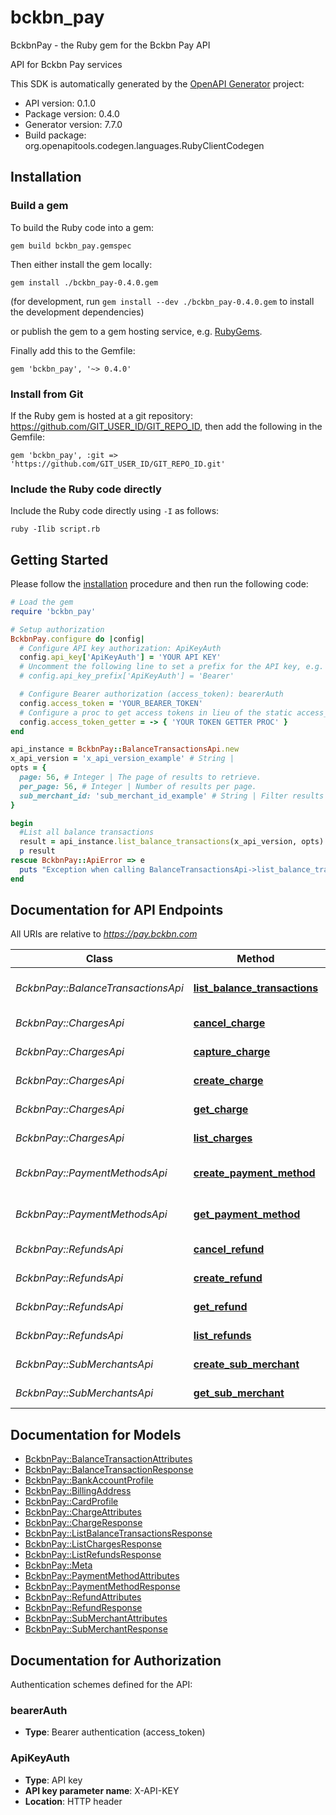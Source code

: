 # bckbn_pay

BckbnPay - the Ruby gem for the Bckbn Pay API

API for Bckbn Pay services

This SDK is automatically generated by the [OpenAPI Generator](https://openapi-generator.tech) project:

- API version: 0.1.0
- Package version: 0.4.0
- Generator version: 7.7.0
- Build package: org.openapitools.codegen.languages.RubyClientCodegen

## Installation

### Build a gem

To build the Ruby code into a gem:

```shell
gem build bckbn_pay.gemspec
```

Then either install the gem locally:

```shell
gem install ./bckbn_pay-0.4.0.gem
```

(for development, run `gem install --dev ./bckbn_pay-0.4.0.gem` to install the development dependencies)

or publish the gem to a gem hosting service, e.g. [RubyGems](https://rubygems.org/).

Finally add this to the Gemfile:

    gem 'bckbn_pay', '~> 0.4.0'

### Install from Git

If the Ruby gem is hosted at a git repository: https://github.com/GIT_USER_ID/GIT_REPO_ID, then add the following in the Gemfile:

    gem 'bckbn_pay', :git => 'https://github.com/GIT_USER_ID/GIT_REPO_ID.git'

### Include the Ruby code directly

Include the Ruby code directly using `-I` as follows:

```shell
ruby -Ilib script.rb
```

## Getting Started

Please follow the [installation](#installation) procedure and then run the following code:

```ruby
# Load the gem
require 'bckbn_pay'

# Setup authorization
BckbnPay.configure do |config|
  # Configure API key authorization: ApiKeyAuth
  config.api_key['ApiKeyAuth'] = 'YOUR API KEY'
  # Uncomment the following line to set a prefix for the API key, e.g. 'Bearer' (defaults to nil)
  # config.api_key_prefix['ApiKeyAuth'] = 'Bearer'

  # Configure Bearer authorization (access_token): bearerAuth
  config.access_token = 'YOUR_BEARER_TOKEN'
  # Configure a proc to get access tokens in lieu of the static access_token configuration
  config.access_token_getter = -> { 'YOUR TOKEN GETTER PROC' } 
end

api_instance = BckbnPay::BalanceTransactionsApi.new
x_api_version = 'x_api_version_example' # String | 
opts = {
  page: 56, # Integer | The page of results to retrieve.
  per_page: 56, # Integer | Number of results per page.
  sub_merchant_id: 'sub_merchant_id_example' # String | Filter results by sub_merchant ID.
}

begin
  #List all balance transactions
  result = api_instance.list_balance_transactions(x_api_version, opts)
  p result
rescue BckbnPay::ApiError => e
  puts "Exception when calling BalanceTransactionsApi->list_balance_transactions: #{e}"
end

```

## Documentation for API Endpoints

All URIs are relative to *https://pay.bckbn.com*

Class | Method | HTTP request | Description
------------ | ------------- | ------------- | -------------
*BckbnPay::BalanceTransactionsApi* | [**list_balance_transactions**](docs/BalanceTransactionsApi.md#list_balance_transactions) | **GET** /balance_transactions | List all balance transactions
*BckbnPay::ChargesApi* | [**cancel_charge**](docs/ChargesApi.md#cancel_charge) | **PUT** /charges/{id}/cancel | Cancel a charge
*BckbnPay::ChargesApi* | [**capture_charge**](docs/ChargesApi.md#capture_charge) | **PUT** /charges/{id}/capture | Capture a charge
*BckbnPay::ChargesApi* | [**create_charge**](docs/ChargesApi.md#create_charge) | **POST** /charges | Create a charge
*BckbnPay::ChargesApi* | [**get_charge**](docs/ChargesApi.md#get_charge) | **GET** /charges/{id} | Retrieve a charge
*BckbnPay::ChargesApi* | [**list_charges**](docs/ChargesApi.md#list_charges) | **GET** /charges | List all charges
*BckbnPay::PaymentMethodsApi* | [**create_payment_method**](docs/PaymentMethodsApi.md#create_payment_method) | **POST** /payment_methods | Create a payment method
*BckbnPay::PaymentMethodsApi* | [**get_payment_method**](docs/PaymentMethodsApi.md#get_payment_method) | **GET** /payment_methods/{id} | Retrieve a payment method
*BckbnPay::RefundsApi* | [**cancel_refund**](docs/RefundsApi.md#cancel_refund) | **PUT** /refunds/{id}/cancel | Cancel a refund
*BckbnPay::RefundsApi* | [**create_refund**](docs/RefundsApi.md#create_refund) | **POST** /refunds | Create a refund
*BckbnPay::RefundsApi* | [**get_refund**](docs/RefundsApi.md#get_refund) | **GET** /refunds/{id} | Get a refund by ID
*BckbnPay::RefundsApi* | [**list_refunds**](docs/RefundsApi.md#list_refunds) | **GET** /refunds | List refunds for a Charge
*BckbnPay::SubMerchantsApi* | [**create_sub_merchant**](docs/SubMerchantsApi.md#create_sub_merchant) | **POST** /sub_merchants | Create a sub_merchant
*BckbnPay::SubMerchantsApi* | [**get_sub_merchant**](docs/SubMerchantsApi.md#get_sub_merchant) | **GET** /sub_merchants/{id} | Retrieve a sub_merchant


## Documentation for Models

 - [BckbnPay::BalanceTransactionAttributes](docs/BalanceTransactionAttributes.md)
 - [BckbnPay::BalanceTransactionResponse](docs/BalanceTransactionResponse.md)
 - [BckbnPay::BankAccountProfile](docs/BankAccountProfile.md)
 - [BckbnPay::BillingAddress](docs/BillingAddress.md)
 - [BckbnPay::CardProfile](docs/CardProfile.md)
 - [BckbnPay::ChargeAttributes](docs/ChargeAttributes.md)
 - [BckbnPay::ChargeResponse](docs/ChargeResponse.md)
 - [BckbnPay::ListBalanceTransactionsResponse](docs/ListBalanceTransactionsResponse.md)
 - [BckbnPay::ListChargesResponse](docs/ListChargesResponse.md)
 - [BckbnPay::ListRefundsResponse](docs/ListRefundsResponse.md)
 - [BckbnPay::Meta](docs/Meta.md)
 - [BckbnPay::PaymentMethodAttributes](docs/PaymentMethodAttributes.md)
 - [BckbnPay::PaymentMethodResponse](docs/PaymentMethodResponse.md)
 - [BckbnPay::RefundAttributes](docs/RefundAttributes.md)
 - [BckbnPay::RefundResponse](docs/RefundResponse.md)
 - [BckbnPay::SubMerchantAttributes](docs/SubMerchantAttributes.md)
 - [BckbnPay::SubMerchantResponse](docs/SubMerchantResponse.md)


## Documentation for Authorization


Authentication schemes defined for the API:
### bearerAuth

- **Type**: Bearer authentication (access_token)

### ApiKeyAuth


- **Type**: API key
- **API key parameter name**: X-API-KEY
- **Location**: HTTP header

